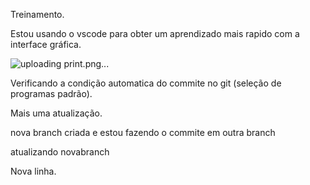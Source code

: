 Treinamento.

Estou usando o vscode para obter um aprendizado mais rapido com a interface gráfica.

![uploading print.png...](Print)

Verificando a condição automatica do commite no git (seleção de programas padrão).

Mais uma atualização.

nova branch criada e estou fazendo o commite em outra branch

atualizando novabranch

Nova linha.
